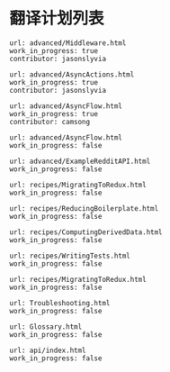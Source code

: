 翻译计划列表
============

```
url: advanced/Middleware.html
work_in_progress: true
contributor: jasonslyvia
```

```
url: advanced/AsyncActions.html
work_in_progress: true
contributor: jasonslyvia
```

```
url: advanced/AsyncFlow.html
work_in_progress: true
contributor: camsong
```

```
url: advanced/AsyncFlow.html
work_in_progress: false
```

```
url: advanced/ExampleRedditAPI.html
work_in_progress: false
```

```
url: recipes/MigratingToRedux.html
work_in_progress: false
```

```
url: recipes/ReducingBoilerplate.html
work_in_progress: false
```

```
url: recipes/ComputingDerivedData.html
work_in_progress: false
```

```
url: recipes/WritingTests.html
work_in_progress: false
```

```
url: recipes/MigratingToRedux.html
work_in_progress: false
```

```
url: Troubleshooting.html
work_in_progress: false
```

```
url: Glossary.html
work_in_progress: false
```

```
url: api/index.html
work_in_progress: false
```



